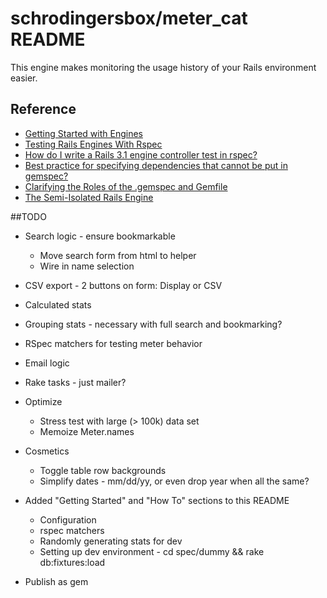 # schrodingersbox/meter_cat README

This engine makes monitoring the usage history of your Rails environment easier.

## Reference

 * [Getting Started with Engines](http://edgeguides.rubyonrails.org/engines.html)
 * [Testing Rails Engines With Rspec](http://whilefalse.net/2012/01/25/testing-rails-engines-rspec/)
 * [How do I write a Rails 3.1 engine controller test in rspec?](http://stackoverflow.com/questions/5200654/how-do-i-write-a-rails-3-1-engine-controller-test-in-rspec)
 * [Best practice for specifying dependencies that cannot be put in gemspec?](https://groups.google.com/forum/?fromgroups=#!topic/ruby-bundler/U7FMRAl3nJE)
 * [Clarifying the Roles of the .gemspec and Gemfile](http://yehudakatz.com/2010/12/16/clarifying-the-roles-of-the-gemspec-and-gemfile/)
 * [The Semi-Isolated Rails Engine](http://bibwild.wordpress.com/2012/05/10/the-semi-isolated-rails-engine/)

##TODO

 * Search logic - ensure bookmarkable
    * Move search form from html to helper
    * Wire in name selection

 * CSV export - 2 buttons on form: Display or CSV

 * Calculated stats
 * Grouping stats - necessary with full search and bookmarking?

 * RSpec matchers for testing meter behavior

 * Email logic

 * Rake tasks - just mailer?

 * Optimize
   * Stress test with large (> 100k) data set
   * Memoize Meter.names

 * Cosmetics
    * Toggle table row backgrounds
    * Simplify dates - mm/dd/yy, or even drop year when all the same?

 * Added "Getting Started" and "How To" sections to this README
   * Configuration
   * rspec matchers
   * Randomly generating stats for dev
   * Setting up dev environment - cd spec/dummy && rake db:fixtures:load

 * Publish as gem